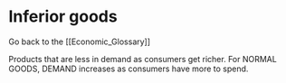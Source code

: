 # Inferior goods

Go back to the [[Economic_Glossary]]


Products that are less in demand as consumers get richer. For NORMAL GOODS, DEMAND increases as consumers have more to spend.

